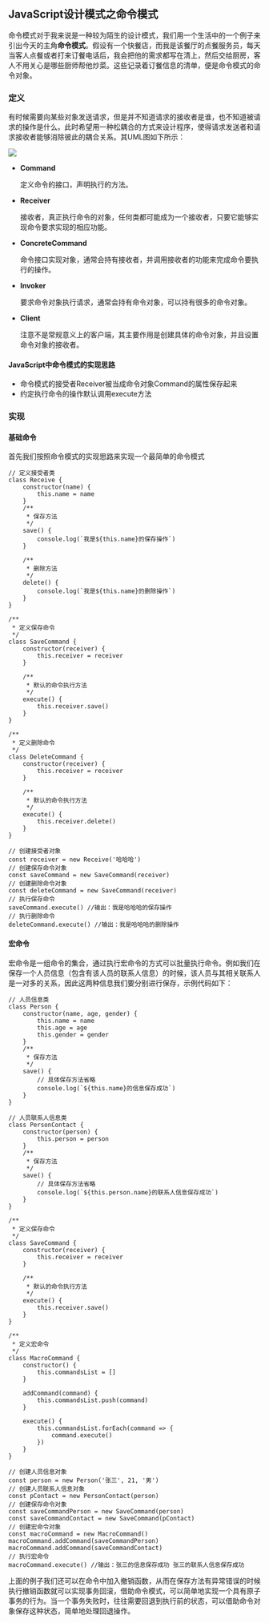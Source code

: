 ## JavaScript设计模式之命令模式

命令模式对于我来说是一种较为陌生的设计模式，我们用一个生活中的一个例子来引出今天的主角**命令模式**。假设有一个快餐店，而我是该餐厅的点餐服务员，每天当客人点餐或者打来订餐电话后，我会把他的需求都写在清上，然后交给厨房，客人不用关心是哪些厨师帮他炒菜。这些记录着订餐信息的清单，便是命令模式的命令对象。

### 定义

有时候需要向某些对象发送请求，但是并不知道请求的接收者是谁，也不知道被请求的操作是什么。此时希望用一种松耦合的方式来设计程序，使得请求发送者和请求接收者能够消除彼此的耦合关系。其UML图如下所示：

![](http://ww1.sinaimg.cn/large/d8f33188ly1fv3eqa1r96j20pi0aoju1.jpg)

* **Command**

  定义命令的接口，声明执行的方法。

* **Receiver**

  接收者，真正执行命令的对象，任何类都可能成为一个接收者，只要它能够实现命令要求实现的相应功能。

* **ConcreteCommand**

  命令接口实现对象，通常会持有接收者，并调用接收者的功能来完成命令要执行的操作。

* **Invoker**

  要求命令对象执行请求，通常会持有命令对象，可以持有很多的命令对象。

* **Client**

  注意不是常规意义上的客户端，其主要作用是创建具体的命令对象，并且设置命令对象的接收者。

#### JavaScript中命令模式的实现思路

* 命令模式的接受者Receiver被当成命令对象Command的属性保存起来
* 约定执行命令的操作默认调用execute方法

### 实现

#### 基础命令

首先我们按照命令模式的实现思路来实现一个最简单的命令模式

```
// 定义接受者类
class Receive {
    constructor(name) {
        this.name = name
    }
    /**
     * 保存方法
     */
    save() {
        console.log(`我是${this.name}的保存操作`)
    }

    /**
     * 删除方法
     */
    delete() {
        console.log(`我是${this.name}的删除操作`)
    }
}

/**
 * 定义保存命令
 */
class SaveCommand {
    constructor(receiver) {
        this.receiver = receiver
    }

    /**
     * 默认的命令执行方法
     */
    execute() {
        this.receiver.save()
    }
}

/**
 * 定义删除命令
 */
class DeleteCommand {
    constructor(receiver) {
        this.receiver = receiver
    }

    /**
     * 默认的命令执行方法
     */
    execute() {
        this.receiver.delete()
    }
}

// 创建接受者对象
const receiver = new Receive('哈哈哈')
// 创建保存命令对象
const saveCommand = new SaveCommand(receiver)
// 创建删除命令对象
const deleteCommand = new SaveCommand(receiver)
// 执行保存命令
saveCommand.execute() //输出：我是哈哈哈的保存操作
// 执行删除命令
deleteCommand.execute() //输出：我是哈哈哈的删除操作
```

#### 宏命令

宏命令是一组命令的集合，通过执行宏命令的方式可以批量执行命令。例如我们在保存一个人员信息（包含有该人员的联系人信息）的时候，该人员与其相关联系人是一对多的关系，因此这两种信息我们要分别进行保存，示例代码如下：

```
// 人员信息类
class Person {
    constructor(name, age, gender) {
        this.name = name
        this.age = age
        this.gender = gender
    }
    /**
     * 保存方法
     */
    save() {
        // 具体保存方法省略
        console.log(`${this.name}的信息保存成功`)
    }
}

// 人员联系人信息类
class PersonContact {
    constructor(person) {
        this.person = person
    }
    /**
     * 保存方法
     */
    save() {
        // 具体保存方法省略
        console.log(`${this.person.name}的联系人信息保存成功`)
    }
}

/**
 * 定义保存命令
 */
class SaveCommand {
    constructor(receiver) {
        this.receiver = receiver
    }

    /**
     * 默认的命令执行方法
     */
    execute() {
        this.receiver.save()
    }
}

/**
 * 定义宏命令
 */
class MacroCommand {
    constructor() {
        this.commandsList = []
    }

    addCommand(command) {
        this.commandsList.push(command)
    }

    execute() {
        this.commandsList.forEach(command => {
            command.execute()
        })
    }
}

// 创建人员信息对象
const person = new Person('张三', 21, '男')
// 创建人员联系人信息对象
const pContact = new PersonContact(person)
// 创建保存命令对象
const saveCommandPerson = new SaveCommand(person)
const saveCommandContact = new SaveCommand(pContact)
// 创建宏命令对象
const macroCommand = new MacroCommand()
macroCommand.addCommand(saveCommandPerson)
macroCommand.addCommand(saveCommandContact)
// 执行宏命令
macroCommand.execute() //输出：张三的信息保存成功 张三的联系人信息保存成功
```

上面的例子我们还可以在命令中加入撤销函数，从而在保存方法有异常错误的时候执行撤销函数就可以实现事务回滚，借助命令模式，可以简单地实现一个具有原子事务的行为。当一个事务失败时，往往需要回退到执行前的状态，可以借助命令对象保存这种状态，简单地处理回退操作。
